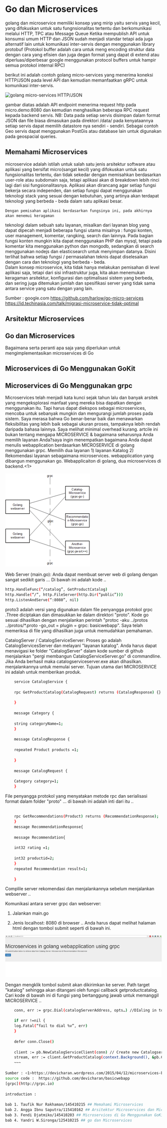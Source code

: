 # Go dan Microservices
golang dan microservice memiliki konsep yang mirip yaitu servis yang kecil, yang difokuskan
untuk satu fungnsionalitas tertentu dan berkomunikasi melalui HTTP, TPC atau Message Queue
    Ketika mempublish API untuk konsumsi umum HTTP dan JSON sudah menjadi standar
tetapi ada juga alternatif lain untuk komunikasi inter-servis dengan menggunakan library
protobuf
            (Protokol buffer adalah cara untuk meng encoding struktur data dengan cara yang efisien
            dan juga degan format yang dapat di extend atau diperluas/diperbesar
            google menggunakan protocol buffers untuk hampir semua protokol internal RPC)

berikut ini adalah contoh golang micro-services yang menerima koneksi HTTP/JSON pada level API
dan kemudian memanfaatkan gRPC untuk komunikasi inter-servis.

![golang micro-services HTTP/JSON](https://cloud.githubusercontent.com/assets/739782/7439604/d1f324c2-f036-11e4-958a-6f6913049946.png)

gambar diatas adalah API endpoint menerima request http pada micro.demo:8080 dan kemudian menghasilkan beberapa 
RPC request kepada backend servis.
    NB: Data pada setiap servis disimpan dalam format JSON dan file biasa dimasukan pada direktori /data/
        pada kenyataannya setiap servis dapat memilih datastore nya sendiri - sendiri. Sebagai contoh
        Geo servis dapat menggunakan PostGis atau database lain untuk digunakan pada geospacial queries.

## Memahami Microservices
microservice adalah istilah untuk salah satu jenis arsitektur software atau aplikasi
yang bersifat micro(sangat kecil) yang difokuskan untuk satu fungsionalitas tertentu,
dan tidak sekedar dengan memisahkan berdasarkan user-role atau subdomain saja, tetapi 
aplikasi akan di breakdown lebih rinci lagi dari sisi fungsionalitasnya. Aplikasi 
akan dirancang agar setiap fungsi bekerja secara independen, dan setiap fungsi dapat 
menggunakan teknologi stack yang sesuai dengan kebutuhan, yang artinya akan terdapat
teknologi yang berbeda - beda dalam satu aplikasi besar.

    Dengan pemisahan aplikasi berdasarkan fungsinya ini, pada akhirnya akan menemui keragaman
teknologi dalam sebuah satu layanan, misalkan dari layanan blog yang dapat dipecah menjadi 
beberapa fungsi utama misalnya : fungsi konten, user management, komentar, rangking, search
dan lainnya.
    Pada bagian fungsi konten mungkin kita dapat menggunakan PHP dan mysql, tetapi pada komentar
kita menggunakan python dan mongodb, sedangkan di search menggunakan nodejs dan elasticsearch untuk 
menyimpan datanya. Disini terlihat bahwa setiap fungsi / permasalahan teknis dapat diselesaikan 
dengan cara dan teknologi yang berbeda - beda.  
    Dalam konsep microservice, kita tidak hanya melakukan pemisahan di level aplikasi saja, tetapi
dari sisi infrastruktur juga, kita akan menemukan keragaman arsitektur, konfigurasi dan optimalisasi
sistem yang berbeda, dan sering juga ditemukan jumlah dan spesifikasi server yang tidak sama antara
service yang satu dengan yang lain.


Sumber : 	google.com 
			https://github.com/harlow/go-micro-services
			https://id.techinasia.com/talk/migrasi-microservice-tidak-optimal
			
## Arsitektur Microservices



## Go dan Microservices

Bagaimana serta peranti apa saja yang diperlukan untuk mengimplementasikan microservices di Go


## Microservices di Go Menggunakan GoKit



## Microservices di Go Menggunakan grpc

Microservices telah menjadi kata kunci sejak tahun lalu dan banyak arsitek yang mengeksplorasi manfaat yang mereka bisa dapatkan dengan menggunakan itu. Tapi harus dapat diekspos sebagai microservices, mencoba untuk sebanyak mungkin dan mengurangi jumlah proses pada sistem.
Saya merasa bahwa Go benar-benar baik dan menawarkan fleksibilitas yang lebih baik sebagai ukuran proses, tampaknya lebih rendah daripada bahasa lainnya. Saya melihat minimal overhead kurang. artcile ini bukan tentang mengapa MICROSERVICE & bagaimana seharusnya Anda memilih layanan Anda?saya ingin menempatkan bagaimana Anda dapat menulis webapplication berdasarkan MICROSERVICE di golang menggunakan grpc. Memilih dua layanan 1) layanan Katalog 2) Rekomendasi layanan sebagaimana microservices. webapplication yang dibangun menggunakan go. Webapplicaiton di golang, dua microservices di backend.<1>

![Repository microservices grpc](images/microservice-components.png)

Web Server (main.go): Anda dapat membuat server web di golang dengan sangat sedikit garis ... Di bawah ini adalah kode ..

~~~bash
http.HandleFunc(“/catalog”, GetProductCatalog)
http.Handle(“/”, http.FileServer(http.Dir(“public”)))
http.ListenAndServe(“:8080”, nil)
~~~

 proto3 adalah versi yang digunakan dalam file penyangga protokol grpc .Three diciptakan dan dimasukkan ke dalam direktori "proto".
Kode go sesuai dihasilkan dengan menjalankan perintah "protoc -aku ../protos ../protos/*.proto -go_out = plugin = grpc: basicwebapp". Saya telah memeriksa di file yang dihasilkan juga untuk memudahkan pemahaman.

CatalogServer / CatalogServiceServer:
 Proses go adalah CatalogServicesServer dan melayani "layanan katalog". Anda harus dapat menavigasi ke folder "CatalogServer" dalam kode sumber di github
menjalankan "pergi membangun CatalogServiceServer.go" di commandline. Jika Anda berhasil maka catalogserviceserver.exe akan dihasilkan. menjalankannya untuk memulai server. Tujuan utama dari MICROSERVICE ini adalah untuk memberikan produk.

~~~bash
    service CatalogService {

    rpc GetProductCatalog(CatalogRequest) returns (CatalogResponse) {}

    }

    message Category {

    string categoryName=1;
    }

    message CatalogResponse {

    repeated Product products =1;

    }

    message CatalogRequest {

    Category category=1;
    }
~~~

File penyangga protokol yang menyatakan metode rpc dan serialisasi format dalam folder "proto" ... di bawah ini adalah inti dari itu ..

~~~bash    service RecommendationService {

    rpc GetRecommendations(Product) returns (RecommendationResponse);
    }
    message RecommendationResponse{

    message Recommendation{

    int32 rating =1;

    int32 productid=2;
    }
    repeated Recommendation result=1;

    }
~~~


Complile server rekomendasi dan menjalankannya sebelum menjalankan webserver ..

Komunikasi antara server grpc dan webserver:

1. Jalankan main.go

2. Jenis localhost: 8080 di browser .. Anda harus dapat melihat halaman html dengan tombol submit seperti di bawah ini.

![Repository microservices grpc2](images/microservices.png)

Dengan mengklik tombol submit akan dikirimkan ke server. Path target "katalog" sehingga akan ditangani oleh fungsi callback getproductcatalog. Cari kode di bawah ini di fungsi yang bertanggung jawab untuk memanggil MICROSERVICE ..
~~~bash
    conn, err := grpc.Dial(catalogServerAddress, opts…) //DIaling in to the catalogServerAddress “port is hardcoded at 50052”

    if err !=nil {
    log.Fatal(“fail to dial %v”, err)
    }

    defer conn.Close()

    client := pb.NewCatalogServiceClient(conn) // Create new Catalogserviceclient stub.
    stream, err := client.GetProductCatalog(context.Background(), &pb.CatalogRequest{&pb.Category{CategoryName:”Computer”}}) // Invoke the remote method “GetProductCatalog” and get the response into stream variable..
	~~~
	
Sumber : <1>https://devicharan.wordpress.com/2015/04/12/microservices-based-webapplication-in-golang-using-grpc/
source code :  https://github.com/devicharan/basicwebapp
[grpc](http://grpc.io)

introduction :

bab 1. Taufik Nur Rakhaman/145410215 ## Memahami Microservices
bab 2. Angga Ibnu Saputra/115410162 ## Arsitektur Microservices dan Microservices di Go Menggunakan grpc
bab 3. Fendi Djatmiko/145410203 ## Microservices di Go Menggunakan GoKitGo
bab 4. Yandri W.Sironga/125410215 ## go dan Microservices



